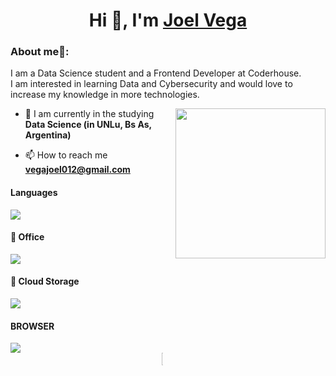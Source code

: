 <h1 align="center">Hi 👋, I'm <a href="https://100rabhcsmc.github.io/Me.io/" target="blank">
Joel Vega</a></h1>

### About me🧑:
I am a Data Science student and a Frontend Developer at Coderhouse.<br/>
I am interested in learning Data and Cybersecurity and would love to increase my knowledge in more technologies.

<img align= "right" width= "240" src= "https://pa1.narvii.com/6580/8098c6e9207376889eeb0532d9f5a0723c4d73f5_hq.gif"/>

- 🌱 I am currently in the studying **Data Science (in UNLu, Bs As, Argentina)**

- 📫 How to reach me **vegajoel012@gmail.com**

<h4> Languages </h4>
<span>
  <img src="https://img.shields.io/badge/python-3670A0?style=for-the-badge&logo=python&logoColor=ffdd54">
</span>

<h4> 🏢 Office </h4>
<span>
  <img src= "https://img.shields.io/badge/Microsoft_Excel-217346?style=for-the-badge&logo=microsoft-excel&logoColor=white">
</span>

<h4> 📂 Cloud Storage </h4>
<span>
    <img src="https://img.shields.io/badge/Google%20Drive-4285F4?style=for-the-badge&logo=googledrive&logoColor=white)">
</span>

<h4> BROWSER </h4>
<span>
    <img src="https://img.shields.io/badge/Firefox-FF7139?style=for-the-badge&logo=Firefox-Browser&logoColor=white">
</span>

<div style="display:grid;align-items:center;justify-content:center">
  <img style="height:100%;width:49%;max-width: 10%" src="https://github-readme-stats.vercel.app/api/top-langs/?username=joelbvdev&layout=compact&theme=gotham&langs_count=8"/>
</div>
